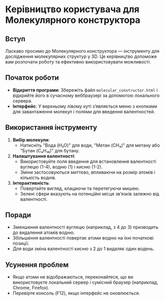 # Керівництво користувача для Молекулярного конструктора

## Вступ
Ласкаво просимо до Молекулярного конструктора — інструменту для дослідження молекулярних структур у 3D. Це керівництво допоможе вам розпочати роботу та ефективно використовувати можливості.

## Початок роботи
- **Відкриття програми**: Збережіть файл `molecular_constructor.html` і відкрийте його в сучасному веббраузері за допомогою локального сервера.
- **Інтерфейс**: У верхньому лівому куті з’являється меню з кнопками для завантаження молекул і полями для введення валентностей.

## Використання інструменту
1. **Вибір молекули**:
   - Натисніть "Вода (H₂O)" для води, "Метан (CH₄)" для метану або "Бутан (C₄H₁₀)" для бутану.
2. **Налаштування валентності**:
   - Використовуйте поля введення для встановлення валентності вуглецю (1-4), водню (1) і кисню (1-2).
   - Зміни застосовуються миттєво, впливаючи на розмір атомів і кількість воднів.
3. **Інтерактивність**:
   - Повертайте вигляд, клацаючи та перетягуючи мишею.
   - Зелені сфери вказують на потенційні місця зв’язків залежно від валентності.

## Поради
- Зменшення валентності вуглецю (наприклад, з 4 до 3) призводить до видалення атомів водню.
- Збільшення валентності повертає атоми водню на їхні початкові позиції.
- Для води зміна валентності кисню з 2 до 1 видаляє один водень.

## Усунення проблем
- Якщо атоми не відображаються, переконайтеся, що ви використовуєте локальний сервер і сумісний браузер (наприклад, Chrome, Firefox).
- Перевірте консоль (F12), якщо інтерфейс не оновлюється.
